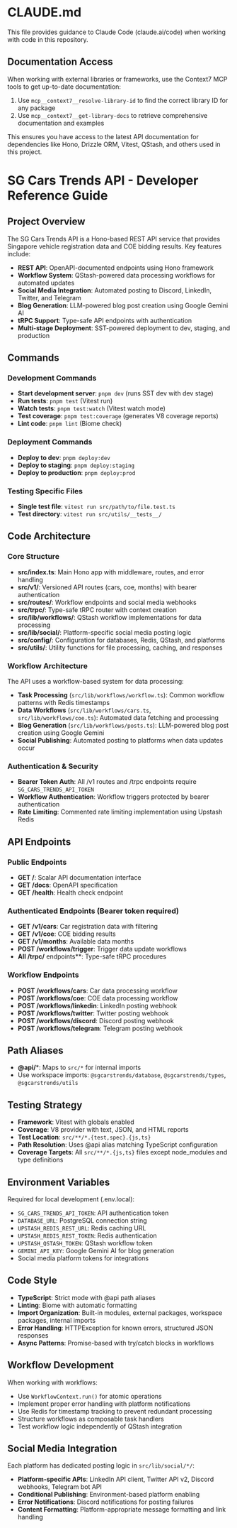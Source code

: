 # CLAUDE.md

This file provides guidance to Claude Code (claude.ai/code) when working with code in this repository.

## Documentation Access

When working with external libraries or frameworks, use the Context7 MCP tools to get up-to-date documentation:

1. Use `mcp__context7__resolve-library-id` to find the correct library ID for any package
2. Use `mcp__context7__get-library-docs` to retrieve comprehensive documentation and examples

This ensures you have access to the latest API documentation for dependencies like Hono, Drizzle ORM, Vitest, QStash,
and others used in this project.

# SG Cars Trends API - Developer Reference Guide

## Project Overview

The SG Cars Trends API is a Hono-based REST API service that provides Singapore vehicle registration data and COE
bidding results. Key features include:

- **REST API**: OpenAPI-documented endpoints using Hono framework
- **Workflow System**: QStash-powered data processing workflows for automated updates
- **Social Media Integration**: Automated posting to Discord, LinkedIn, Twitter, and Telegram
- **Blog Generation**: LLM-powered blog post creation using Google Gemini AI
- **tRPC Support**: Type-safe API endpoints with authentication
- **Multi-stage Deployment**: SST-powered deployment to dev, staging, and production

## Commands

### Development Commands

- **Start development server**: `pnpm dev` (runs SST dev with dev stage)
- **Run tests**: `pnpm test` (Vitest run)
- **Watch tests**: `pnpm test:watch` (Vitest watch mode)
- **Test coverage**: `pnpm test:coverage` (generates V8 coverage reports)
- **Lint code**: `pnpm lint` (Biome check)

### Deployment Commands

- **Deploy to dev**: `pnpm deploy:dev`
- **Deploy to staging**: `pnpm deploy:staging`
- **Deploy to production**: `pnpm deploy:prod`

### Testing Specific Files

- **Single test file**: `vitest run src/path/to/file.test.ts`
- **Test directory**: `vitest run src/utils/__tests__/`

## Code Architecture

### Core Structure

- **src/index.ts**: Main Hono app with middleware, routes, and error handling
- **src/v1/**: Versioned API routes (cars, coe, months) with bearer authentication
- **src/routes/**: Workflow endpoints and social media webhooks
- **src/trpc/**: Type-safe tRPC router with context creation
- **src/lib/workflows/**: QStash workflow implementations for data processing
- **src/lib/social/**: Platform-specific social media posting logic
- **src/config/**: Configuration for databases, Redis, QStash, and platforms
- **src/utils/**: Utility functions for file processing, caching, and responses

### Workflow Architecture

The API uses a workflow-based system for data processing:

- **Task Processing** (`src/lib/workflows/workflow.ts`): Common workflow patterns with Redis timestamps
- **Data Workflows** (`src/lib/workflows/cars.ts`, `src/lib/workflows/coe.ts`): Automated data fetching and processing
- **Blog Generation** (`src/lib/workflows/posts.ts`): LLM-powered blog post creation using Google Gemini
- **Social Publishing**: Automated posting to platforms when data updates occur

### Authentication & Security

- **Bearer Token Auth**: All /v1 routes and /trpc endpoints require `SG_CARS_TRENDS_API_TOKEN`
- **Workflow Authentication**: Workflow triggers protected by bearer authentication
- **Rate Limiting**: Commented rate limiting implementation using Upstash Redis

## API Endpoints

### Public Endpoints

- **GET /**: Scalar API documentation interface
- **GET /docs**: OpenAPI specification
- **GET /health**: Health check endpoint

### Authenticated Endpoints (Bearer token required)

- **GET /v1/cars**: Car registration data with filtering
- **GET /v1/coe**: COE bidding results
- **GET /v1/months**: Available data months
- **POST /workflows/trigger**: Trigger data update workflows
- **All /trpc/** endpoints**: Type-safe tRPC procedures

### Workflow Endpoints

- **POST /workflows/cars**: Car data processing workflow
- **POST /workflows/coe**: COE data processing workflow
- **POST /workflows/linkedin**: LinkedIn posting webhook
- **POST /workflows/twitter**: Twitter posting webhook
- **POST /workflows/discord**: Discord posting webhook
- **POST /workflows/telegram**: Telegram posting webhook

## Path Aliases

- **@api/***: Maps to `src/*` for internal imports
- Use workspace imports: `@sgcarstrends/database`, `@sgcarstrends/types`, `@sgcarstrends/utils`

## Testing Strategy

- **Framework**: Vitest with globals enabled
- **Coverage**: V8 provider with text, JSON, and HTML reports
- **Test Location**: `src/**/*.{test,spec}.{js,ts}`
- **Path Resolution**: Uses @api alias matching TypeScript configuration
- **Coverage Targets**: All `src/**/*.{js,ts}` files except node_modules and type definitions

## Environment Variables

Required for local development (.env.local):

- `SG_CARS_TRENDS_API_TOKEN`: API authentication token
- `DATABASE_URL`: PostgreSQL connection string
- `UPSTASH_REDIS_REST_URL`: Redis caching URL
- `UPSTASH_REDIS_REST_TOKEN`: Redis authentication
- `UPSTASH_QSTASH_TOKEN`: QStash workflow token
- `GEMINI_API_KEY`: Google Gemini AI for blog generation
- Social media platform tokens for integrations

## Code Style

- **TypeScript**: Strict mode with @api path aliases
- **Linting**: Biome with automatic formatting
- **Import Organization**: Built-in modules, external packages, workspace packages, internal imports
- **Error Handling**: HTTPException for known errors, structured JSON responses
- **Async Patterns**: Promise-based with try/catch blocks in workflows

## Workflow Development

When working with workflows:

- Use `WorkflowContext.run()` for atomic operations
- Implement proper error handling with platform notifications
- Use Redis for timestamp tracking to prevent redundant processing
- Structure workflows as composable task handlers
- Test workflow logic independently of QStash integration

## Social Media Integration

Each platform has dedicated posting logic in `src/lib/social/*/`:

- **Platform-specific APIs**: LinkedIn API client, Twitter API v2, Discord webhooks, Telegram bot API
- **Conditional Publishing**: Environment-based platform enabling
- **Error Notifications**: Discord notifications for posting failures
- **Content Formatting**: Platform-appropriate message formatting and link handling